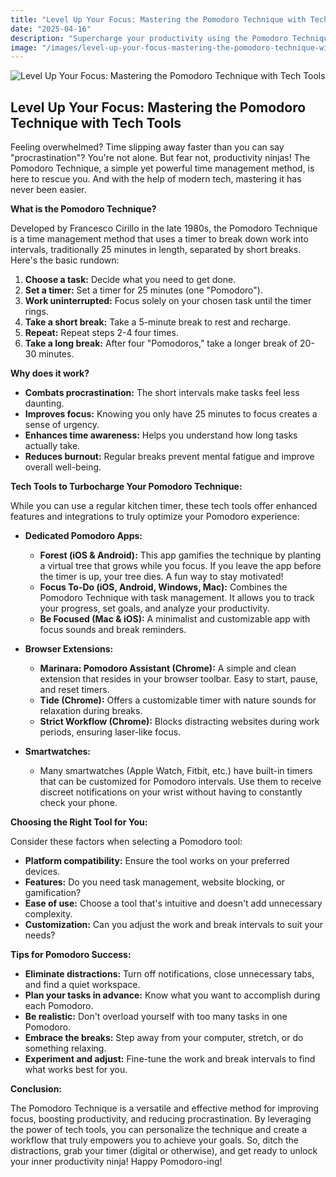 ```yaml
---
title: "Level Up Your Focus: Mastering the Pomodoro Technique with Tech Tools"
date: "2025-04-16"
description: "Supercharge your productivity using the Pomodoro Technique and these handy tech tools."
image: "/images/level-up-your-focus-mastering-the-pomodoro-technique-with-tech-tools.png"
---
```


![Level Up Your Focus: Mastering the Pomodoro Technique with Tech Tools](/images/level-up-your-focus-mastering-the-pomodoro-technique-with-tech-tools.png)

## Level Up Your Focus: Mastering the Pomodoro Technique with Tech Tools

Feeling overwhelmed? Time slipping away faster than you can say "procrastination"? You're not alone. But fear not, productivity ninjas! The Pomodoro Technique, a simple yet powerful time management method, is here to rescue you. And with the help of modern tech, mastering it has never been easier.

**What is the Pomodoro Technique?**

Developed by Francesco Cirillo in the late 1980s, the Pomodoro Technique is a time management method that uses a timer to break down work into intervals, traditionally 25 minutes in length, separated by short breaks. Here's the basic rundown:

1.  **Choose a task:** Decide what you need to get done.
2.  **Set a timer:**  Set a timer for 25 minutes (one "Pomodoro").
3.  **Work uninterrupted:** Focus solely on your chosen task until the timer rings.
4.  **Take a short break:** Take a 5-minute break to rest and recharge.
5.  **Repeat:** Repeat steps 2-4 four times.
6.  **Take a long break:** After four "Pomodoros," take a longer break of 20-30 minutes.

**Why does it work?**

*   **Combats procrastination:**  The short intervals make tasks feel less daunting.
*   **Improves focus:**  Knowing you only have 25 minutes to focus creates a sense of urgency.
*   **Enhances time awareness:** Helps you understand how long tasks actually take.
*   **Reduces burnout:**  Regular breaks prevent mental fatigue and improve overall well-being.

**Tech Tools to Turbocharge Your Pomodoro Technique:**

While you can use a regular kitchen timer, these tech tools offer enhanced features and integrations to truly optimize your Pomodoro experience:

*   **Dedicated Pomodoro Apps:**

    *   **Forest (iOS & Android):** This app gamifies the technique by planting a virtual tree that grows while you focus. If you leave the app before the timer is up, your tree dies. A fun way to stay motivated!
    *   **Focus To-Do (iOS, Android, Windows, Mac):** Combines the Pomodoro Technique with task management. It allows you to track your progress, set goals, and analyze your productivity.
    *   **Be Focused (Mac & iOS):** A minimalist and customizable app with focus sounds and break reminders.

*   **Browser Extensions:**

    *   **Marinara: Pomodoro Assistant (Chrome):** A simple and clean extension that resides in your browser toolbar. Easy to start, pause, and reset timers.
    *   **Tide (Chrome):** Offers a customizable timer with nature sounds for relaxation during breaks.
    *   **Strict Workflow (Chrome):**  Blocks distracting websites during work periods, ensuring laser-like focus.

*   **Smartwatches:**

    *   Many smartwatches (Apple Watch, Fitbit, etc.) have built-in timers that can be customized for Pomodoro intervals. Use them to receive discreet notifications on your wrist without having to constantly check your phone.

**Choosing the Right Tool for You:**

Consider these factors when selecting a Pomodoro tool:

*   **Platform compatibility:** Ensure the tool works on your preferred devices.
*   **Features:** Do you need task management, website blocking, or gamification?
*   **Ease of use:**  Choose a tool that's intuitive and doesn't add unnecessary complexity.
*   **Customization:** Can you adjust the work and break intervals to suit your needs?

**Tips for Pomodoro Success:**

*   **Eliminate distractions:** Turn off notifications, close unnecessary tabs, and find a quiet workspace.
*   **Plan your tasks in advance:**  Know what you want to accomplish during each Pomodoro.
*   **Be realistic:** Don't overload yourself with too many tasks in one Pomodoro.
*   **Embrace the breaks:**  Step away from your computer, stretch, or do something relaxing.
*   **Experiment and adjust:**  Fine-tune the work and break intervals to find what works best for you.

**Conclusion:**

The Pomodoro Technique is a versatile and effective method for improving focus, boosting productivity, and reducing procrastination. By leveraging the power of tech tools, you can personalize the technique and create a workflow that truly empowers you to achieve your goals. So, ditch the distractions, grab your timer (digital or otherwise), and get ready to unlock your inner productivity ninja! Happy Pomodoro-ing!
